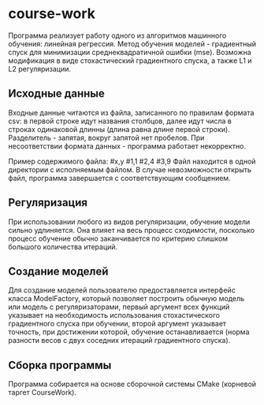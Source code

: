 # course-work
Программа реализует работу одного из алгоритмов машинного обучения: линейная регрессия.
Метод обучения моделей - градиентный спуск для минимизации среднеквадратичной ошибки (mse).
Возможна модификация в виде стохастический градиентного спуска, а также L1 и L2 регуляризации.

## Исходные данные
Входные данные читаются из файла, записанного по правилам формата csv:
в первой строке идут названия столбцов, далее идут числа в строках одинаковой длинны (длина равна длине первой строки).
Разделитель - запятая, вокруг запятой нет пробелов.
При несоответствии формата данных - программа работает некорректно.

Пример содержимого файла:
#x,y
#1,1
#2,4
#3,9
Файл находится в одной директории с исполняемым файлом.
В случае невозможности открыть файл, программа завершается с соответствующим сообщением.

## Регуляризация
При использовании любого из видов регуляризации, обучение модели сильно удлиняется.
Она влияет на весь процесс сходимости, посколько процесс обучение обычно заканчивается по критерию слишком большого количества итераций.

## Создание моделей
Для создание моделей пользователю предоставляется интерфейс класса ModelFactory,
который позволяет построить обычную модель или модель с регуляризаторами,
первый аргумент всех функций указывает на необходимость использования стохастического градиентного спуска при обучении,
второй аргумент указывает точность, при достижении которой, обучение останавливается (норма разности весов с двух соседних итераций градиентного спуска).

## Сборка программы
Программа собирается на основе сборочной системы CMake (корневой таргет CourseWork).
